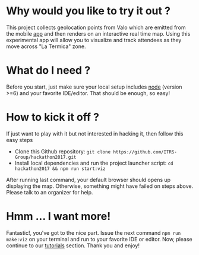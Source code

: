 
# Why would you like to try it out ?

This project collects geolocation points from Valo which are emitted from the mobile [app](https://github.com/ITRS-Group/hackathon2017/tree/master/valo/src/mobile_app_js/ValoExample) and then renders on an interactive real time map. Using this experimental app will allow you to visualize and track attendees as they move across "La Termica" zone.

# What do I need ?

Before you start, just make sure your local setup includes [node](https://nodejs.org/en/) (version >=6) and your favorite IDE/editor. That should be enough, so easy!

# How to kick it off ?

If just want to play with it but not interested in hacking it, then follow this easy steps

- Clone this Github repository: `git clone https://github.com/ITRS-Group/hackathon2017.git`
- Install local dependencies and run the project launcher script: `cd hackathon2017 && npm run start:viz`

After running last command, your default browser should opens up displaying the map. Otherwise, something might have failed on steps above. Please talk to an organizer for help.

# Hmm ... I want more!

Fantastic!, you've got to the nice part. Issue the next command `npm run make:viz` on your terminal and run to your favorite IDE or editor. Now, please continue to our [tutorials](https://github.com/ITRS-Group/hackathon2017/wiki/Visualisations) section. Thank you and enjoy!
